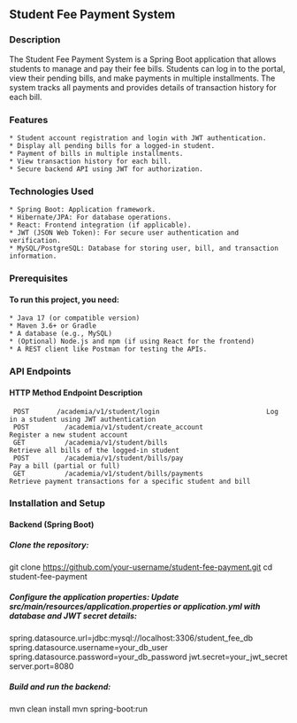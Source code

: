## Student Fee Payment System
### Description

The Student Fee Payment System is a Spring Boot application that allows students to manage and pay their fee bills. Students can log in to the portal, view their pending bills, and make payments in multiple installments. The system tracks all payments and provides details of transaction history for each bill.

### Features

    * Student account registration and login with JWT authentication.
    * Display all pending bills for a logged-in student.
    * Payment of bills in multiple installments.
    * View transaction history for each bill.
    * Secure backend API using JWT for authorization.

### Technologies Used

    * Spring Boot: Application framework.
    * Hibernate/JPA: For database operations.
    * React: Frontend integration (if applicable).
    * JWT (JSON Web Token): For secure user authentication and verification.
    * MySQL/PostgreSQL: Database for storing user, bill, and transaction information.

### Prerequisites

#### To run this project, you need:

    * Java 17 (or compatible version)
    * Maven 3.6+ or Gradle
    * A database (e.g., MySQL)
    * (Optional) Node.js and npm (if using React for the frontend)
    * A REST client like Postman for testing the APIs.

### API Endpoints
#### HTTP Method	     Endpoint	                                                  Description
     POST      	/academia/v1/student/login	                         Log in a student using JWT authentication
     POST	      /academia/v1/student/create_account	                 Register a new student account
     GET	      /academia/v1/student/bills	                         Retrieve all bills of the logged-in student
     POST	      /academia/v1/student/bills/pay	                     Pay a bill (partial or full)
     GET	      /academia/v1/student/bills/payments	                 Retrieve payment transactions for a specific student and bill


### Installation and Setup
#### Backend (Spring Boot)

##### Clone the repository:

  git clone https://github.com/your-username/student-fee-payment.git
  cd student-fee-payment

##### Configure the application properties: Update src/main/resources/application.properties or application.yml with database and JWT secret details:

spring.datasource.url=jdbc:mysql://localhost:3306/student_fee_db
spring.datasource.username=your_db_user
spring.datasource.password=your_db_password
jwt.secret=your_jwt_secret
server.port=8080

##### Build and run the backend:

mvn clean install
mvn spring-boot:run



